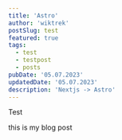 ```yaml
---
title: 'Astro'
author: 'wiktrek'
postSlug: test
featured: true
tags:
  - test
  - testpost
  - posts
pubDate: '05.07.2023'
updatedDate: '05.07.2023'
description: 'Nextjs -> Astro'
---
```


Test

this is my blog post
